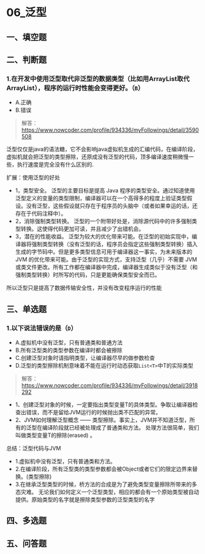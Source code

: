 # 06_泛型

## 一、填空题

## 二、判断题
### 1.在开发中使用泛型取代非泛型的数据类型（比如用ArrayList<String>取代ArrayList），程序的运行时性能会变得更好。（`B`） 
+ A.正确
+ B.错误

> 解答：https://www.nowcoder.com/profile/934336/myFollowings/detail/3590508

泛型仅仅是java的语法糖，它不会影响java虚拟机生成的汇编代码，在编译阶段，虚拟机就会把泛型的类型擦除，还原成没有泛型的代码，顶多编译速度稍微慢一些，执行速度是完全没有什么区别的.

扩展：使用泛型的好处
+ 1，类型安全。 泛型的主要目标是提高 Java 程序的类型安全。通过知道使用泛型定义的变量的类型限制，编译器可以在一个高得多的程度上验证类型假设。没有泛型，这些假设就只存在于程序员的头脑中（或者如果幸运的话，还存在于代码注释中）。
+ 2，消除强制类型转换。 泛型的一个附带好处是，消除源代码中的许多强制类型转换。这使得代码更加可读，并且减少了出错机会。
+ 3，潜在的性能收益。 泛型为较大的优化带来可能。在泛型的初始实现中，编译器将强制类型转换（没有泛型的话，程序员会指定这些强制类型转换）插入生成的字节码中。但是更多类型信息可用于编译器这一事实，为未来版本的 JVM 的优化带来可能。由于泛型的实现方式，支持泛型（几乎）不需要 JVM 或类文件更改。所有工作都在编译器中完成，编译器生成类似于没有泛型（和强制类型转换）时所写的代码，只是更能确保类型安全而已。

所以泛型只是提高了数据传输安全性，并没有改变程序运行的性能

## 三、单选题
### 1.以下说法错误的是（`D`）
+ A.虚拟机中没有泛型，只有普通类和普通方法
+ B.所有泛型类的类型参数在编译时都会被擦除
+ C.创建泛型对象时请指明类型，让编译器尽早的做参数检查
+ D.泛型的类型擦除机制意味着不能在运行时动态获取`List<T>`中T的实际类型

> 解答：https://www.nowcoder.com/profile/934336/myFollowings/detail/3918292

+ 1、创建泛型对象的时候，一定要指出类型变量T的具体类型。争取让编译器检查出错误，而不是留给JVM运行的时候抛出类不匹配的异常。 
+ 2、JVM如何理解泛型概念 —— 类型擦除。事实上，JVM并不知道泛型，所有的泛型在编译阶段就已经被处理成了普通类和方法。 处理方法很简单，我们叫做类型变量T的擦除(erased) 。 

总结：泛型代码与JVM 
+ 1.虚拟机中没有泛型，只有普通类和方法。 
+ 2.在编译阶段，所有泛型类的类型参数都会被Object或者它们的限定边界来替换。(类型擦除) 
+ 3.在继承泛型类型的时候，桥方法的合成是为了避免类型变量擦除所带来的多态灾难。 无论我们如何定义一个泛型类型，相应的都会有一个原始类型被自动提供。原始类型的名字就是擦除类型参数的泛型类型的名字

## 四、多选题

## 五、问答题